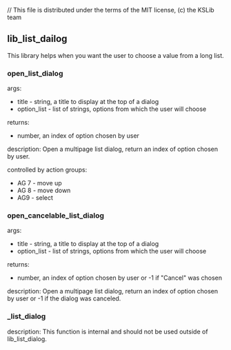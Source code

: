 // This file is distributed under the terms of the MIT license, (c) the KSLib team

## lib_list_dailog

This library helps when you want the user to choose a value from a long list.

### open_list_dialog

args:
  * title - string, a title to display at the top of a dialog
  * option_list - list of strings, options from which the user will choose

returns:
  * number, an index of option chosen by user

description:
  Open a multipage list dialog, return an index of option chosen by user.

controlled by action groups:
  * AG 7 - move up
  * AG 8 - move down
  * AG9 - select

### open_cancelable_list_dialog

args:
  * title - string, a title to display at the top of a dialog
  * option_list - list of strings, options from which the user will choose

returns:
  * number, an index of option chosen by user or -1 if "Cancel" was chosen

description:
  Open a multipage list dialog, return an index of option chosen by user
  or -1 if the dialog was canceled.

### _list_dialog

description:
  This function is internal and should not be used outside of lib_list_dialog.
